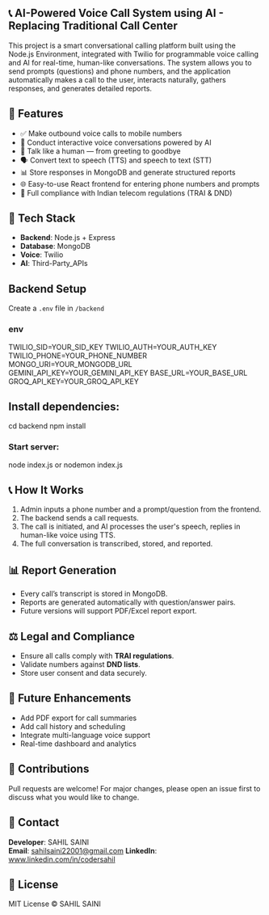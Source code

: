 ## 📞 AI-Powered Voice Call System using AI - Replacing Traditional Call Center

This project is a smart conversational calling platform built using the Node.js Environment, integrated with Twilio for programmable voice calling and AI for real-time, human-like conversations. The system allows you to send prompts (questions) and phone numbers, and the application automatically makes a call to the user, interacts naturally, gathers responses, and generates detailed reports. 

## 🚀 Features

- ✅ Make outbound voice calls to mobile numbers
- 🤖 Conduct interactive voice conversations powered by AI
- 🧠 Talk like a human — from greeting to goodbye
- 🗣️ Convert text to speech (TTS) and speech to text (STT)
- 📊 Store responses in MongoDB and generate structured reports
- 🌐 Easy-to-use React frontend for entering phone numbers and prompts
- 🔐 Full compliance with Indian telecom regulations (TRAI & DND)

## 🧱 Tech Stack

- **Backend**: Node.js + Express
- **Database**: MongoDB
- **Voice**: Twilio
- **AI**: Third-Party_APIs

## Backend Setup

Create a `.env` file in `/backend`

### env

TWILIO_SID=YOUR_SID_KEY
TWILIO_AUTH=YOUR_AUTH_KEY
TWILIO_PHONE=YOUR_PHONE_NUMBER
MONGO_URI=YOUR_MONGODB_URL
GEMINI_API_KEY=YOUR_GEMINI_API_KEY
BASE_URL=YOUR_BASE_URL
GROQ_API_KEY=YOUR_GROQ_API_KEY

## Install dependencies:

cd backend
npm install

### Start server:

node index.js or nodemon index.js

## 📞 How It Works

1. Admin inputs a phone number and a prompt/question from the frontend.
2. The backend sends a call requests.
3. The call is initiated, and AI processes the user's speech, replies in human-like voice using TTS.
4. The full conversation is transcribed, stored, and reported.

## 📊 Report Generation

- Every call’s transcript is stored in MongoDB.
- Reports are generated automatically with question/answer pairs.
- Future versions will support PDF/Excel report export.

## ⚖️ Legal and Compliance

- Ensure all calls comply with **TRAI regulations**.
- Validate numbers against **DND lists**.
- Store user consent and data securely.

## 🧠 Future Enhancements

- Add PDF export for call summaries
- Add call history and scheduling
- Integrate multi-language voice support
- Real-time dashboard and analytics

## 🤝 Contributions

Pull requests are welcome! For major changes, please open an issue first to discuss what you would like to change.

## 📧 Contact

**Developer**: SAHIL SAINI  
**Email**: sahilsaini22001@gmail.com
**LinkedIn**: www.linkedin.com/in/codersahil

## 📜 License

MIT License © SAHIL SAINI
